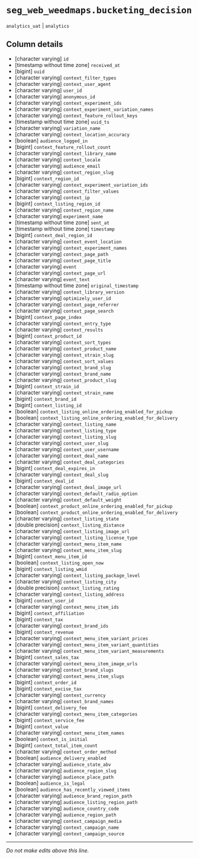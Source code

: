 # `seg_web_weedmaps.bucketing_decision`
`analytics_uat` | `analytics`

## Column details
* [character varying] `id`
* [timestamp without time zone] `received_at`
* [bigint]    `uuid`
* [character varying] `context_filter_types`
* [character varying] `context_user_agent`
* [character varying] `user_id`
* [character varying] `anonymous_id`
* [character varying] `context_experiment_ids`
* [character varying] `context_experiment_variation_names`
* [character varying] `context_feature_rollout_keys`
* [timestamp without time zone] `uuid_ts`
* [character varying] `variation_name`
* [character varying] `context_location_accuracy`
* [boolean]   `audience_logged_in`
* [bigint]    `context_feature_rollout_count`
* [character varying] `context_library_name`
* [character varying] `context_locale`
* [character varying] `audience_email`
* [character varying] `context_region_slug`
* [bigint]    `context_region_id`
* [character varying] `context_experiment_variation_ids`
* [character varying] `context_filter_values`
* [character varying] `context_ip`
* [bigint]    `context_listing_region_id`
* [character varying] `context_region_name`
* [character varying] `experiment_name`
* [timestamp without time zone] `sent_at`
* [timestamp without time zone] `timestamp`
* [bigint]    `context_deal_region_id`
* [character varying] `context_event_location`
* [character varying] `context_experiment_names`
* [character varying] `context_page_path`
* [character varying] `context_page_title`
* [character varying] `event`
* [character varying] `context_page_url`
* [character varying] `event_text`
* [timestamp without time zone] `original_timestamp`
* [character varying] `context_library_version`
* [character varying] `optimizely_user_id`
* [character varying] `context_page_referrer`
* [character varying] `context_page_search`
* [bigint]    `context_page_index`
* [character varying] `context_entry_type`
* [character varying] `context_results`
* [bigint]    `context_product_id`
* [character varying] `context_sort_types`
* [character varying] `context_product_name`
* [character varying] `context_strain_slug`
* [character varying] `context_sort_values`
* [character varying] `context_brand_slug`
* [character varying] `context_brand_name`
* [character varying] `context_product_slug`
* [bigint]    `context_strain_id`
* [character varying] `context_strain_name`
* [bigint]    `context_brand_id`
* [bigint]    `context_listing_id`
* [boolean]   `context_listing_online_ordering_enabled_for_pickup`
* [boolean]   `context_listing_online_ordering_enabled_for_delivery`
* [character varying] `context_listing_name`
* [character varying] `context_listing_type`
* [character varying] `context_listing_slug`
* [character varying] `context_user_slug`
* [character varying] `context_user_username`
* [character varying] `context_deal_name`
* [character varying] `context_deal_categories`
* [bigint]    `context_deal_expires_in`
* [character varying] `context_deal_slug`
* [bigint]    `context_deal_id`
* [character varying] `context_deal_image_url`
* [character varying] `context_default_radio_option`
* [character varying] `context_default_weight`
* [boolean]   `context_product_online_ordering_enabled_for_pickup`
* [boolean]   `context_product_online_ordering_enabled_for_delivery`
* [character varying] `context_listing_state`
* [double precision] `context_listing_distance`
* [character varying] `context_listing_image_url`
* [character varying] `context_listing_license_type`
* [character varying] `context_menu_item_name`
* [character varying] `context_menu_item_slug`
* [bigint]    `context_menu_item_id`
* [boolean]   `context_listing_open_now`
* [bigint]    `context_listing_wmid`
* [character varying] `context_listing_package_level`
* [character varying] `context_listing_city`
* [double precision] `context_listing_rating`
* [character varying] `context_listing_address`
* [bigint]    `context_user_id`
* [character varying] `context_menu_item_ids`
* [bigint]    `context_affiliation`
* [bigint]    `context_tax`
* [character varying] `context_brand_ids`
* [bigint]    `context_revenue`
* [character varying] `context_menu_item_variant_prices`
* [character varying] `context_menu_item_variant_quantities`
* [character varying] `context_menu_item_variant_measurements`
* [bigint]    `context_sales_tax`
* [character varying] `context_menu_item_image_urls`
* [character varying] `context_brand_slugs`
* [character varying] `context_menu_item_slugs`
* [bigint]    `context_order_id`
* [bigint]    `context_excise_tax`
* [character varying] `context_currency`
* [character varying] `context_brand_names`
* [bigint]    `context_delivery_fee`
* [character varying] `context_menu_item_categories`
* [bigint]    `context_service_fee`
* [bigint]    `context_value`
* [character varying] `context_menu_item_names`
* [boolean]   `context_is_initial`
* [bigint]    `context_total_item_count`
* [character varying] `context_order_method`
* [boolean]   `audience_delivery_enabled`
* [character varying] `audience_state_abv`
* [character varying] `audience_region_slug`
* [character varying] `audience_place_path`
* [boolean]   `audience_is_legal`
* [boolean]   `audience_has_recently_viewed_items`
* [character varying] `audience_brand_region_path`
* [character varying] `audience_listing_region_path`
* [character varying] `audience_country_code`
* [character varying] `audience_region_path`
* [character varying] `context_campaign_media`
* [character varying] `context_campaign_name`
* [character varying] `context_campaign_source`

-------------------------------------------------------------------------------
*Do not make edits above this line.*
